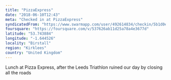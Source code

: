 ```yaml
---
title: "PizzaExpress"
date: "2018-06-10T12:43"
meta: "Checked in at PizzaExpress"
syndicatedFrom: "https://www.swarmapp.com/user/492614834/checkin/5b1d0eee894eac002c83ae1f"
foursquare: "https://foursquare.com/v/537626ab11d25a78a4e3677d"
latitude: "53.743884"
longitude: "-1.644526"
locality: "Birstall"
region: "Kirklees"
country: "United Kingdom"
---
```

Lunch at Pizza Express, after the Leeds Triathlon ruined our day by closing all the roads
